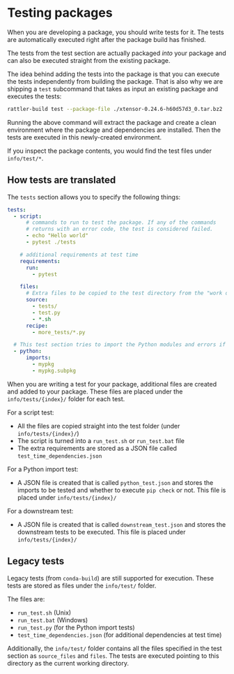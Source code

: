 # Testing packages

When you are developing a package, you should write tests for it. The tests are
automatically executed right after the package build has finished.

The tests from the test section are actually packaged _into_ your package and
can also be executed straight from the existing package.

The idea behind adding the tests into the package is that you can execute the
tests independently from building the package. That is also why we are shipping
a `test` subcommand that takes as input an existing package and executes the
tests:

```bash
rattler-build test --package-file ./xtensor-0.24.6-h60d57d3_0.tar.bz2
```

Running the above command will extract the package and create a clean
environment where the package and dependencies are installed. Then the tests are
executed in this newly-created environment.

If you inspect the package contents, you would find the test files under
`info/test/*`.

## How tests are translated

The `tests` section allows you to specify the following things:

```yaml
tests:
  - script:
      # commands to run to test the package. If any of the commands
      # returns with an error code, the test is considered failed.
      - echo "Hello world"
      - pytest ./tests

    # additional requirements at test time
    requirements:
      run:
        - pytest

    files:
      # Extra files to be copied to the test directory from the "work directory"
      source:
        - tests/
        - test.py
        - *.sh
      recipe:
        - more_tests/*.py

  # This test section tries to import the Python modules and errors if it can't
  - python:
      imports:
        - mypkg
        - mypkg.subpkg
```

When you are writing a test for your package, additional files are created and
added to your package. These files are placed under the `info/tests/{index}/`
folder for each test.

For a script test:

- All the files are copied straight into the test folder (under
  `info/tests/{index}/`)
- The script is turned into a `run_test.sh` or `run_test.bat` file
- The extra requirements are stored as a JSON file called
  `test_time_dependencies.json`

For a Python import test:

- A JSON file is created that is called `python_test.json` and stores the
  imports to be tested and whether to execute `pip check` or not. This file is
  placed under `info/tests/{index}/`

For a downstream test:

- A JSON file is created that is called `downstream_test.json` and stores the
  downstream tests to be executed. This file is placed under
  `info/tests/{index}/`

## Legacy tests

Legacy tests (from `conda-build`) are still supported for execution. These tests
are stored as files under the `info/test/` folder.

The files are:

- `run_test.sh` (Unix)
- `run_test.bat` (Windows)
- `run_test.py` (for the Python import tests)
- `test_time_dependencies.json` (for additional dependencies at test time)

Additionally, the `info/test/` folder contains all the files specified in the test
section as `source_files` and `files`. The tests are executed pointing to this
directory as the current working directory.
